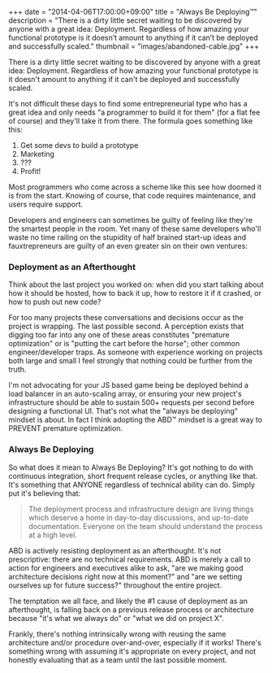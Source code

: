 +++
date = "2014-04-06T17:00:00+09:00"
title = "Always Be Deploying™"
description = "There is a dirty little secret waiting to be discovered by anyone with a great idea: Deployment. Regardless of how amazing your functional prototype is it doesn’t amount to anything if it can’t be deployed and successfully scaled."
thumbnail = "images/abandoned-cable.jpg"
+++

There is a dirty little secret waiting to be discovered by anyone with a great idea: Deployment. Regardless of how amazing your functional prototype is it doesn't amount to anything if it can't be deployed and successfully scaled. 

It's not difficult these days to find some entrepreneurial type who has a great idea and only needs "a programmer to build it for them" (for a flat fee of course) and they'll take it from there. The formula goes something like this:

1. Get some devs to build a prototype
1. Marketing
1. ???
1. Profit!

Most programmers who come across a scheme like this see how doomed it is from the start. Knowing of course, that code requires maintenance, and users require support. 

Developers and engineers can sometimes be guilty of feeling like they're the smartest people in the room. Yet many of these same developers who'll waste no time railing on the stupidity of half brained start-up ideas and fauxtrepreneurs are guilty of an even greater sin on their own ventures: 

### Deployment as an Afterthought

Think about the last project you worked on: when did you start talking about how it should be hosted, how to back it up, how to restore it if it crashed, or how to push out new code? 

For too many projects these conversations and decisions occur as the project is wrapping. The last possible second. A perception exists that digging too far into any one of these areas constitutes "premature optimization" or is "putting the cart before the horse"; other common engineer/developer traps. As someone with experience working on projects both large and small I feel strongly that nothing could be further from the truth.

I'm not advocating for your JS based game being be deployed behind a load balancer in an auto-scaling array, or ensuring your new project's infrastructure should be able to sustain 500+ requests per second before designing a functional UI. That's not what the "always be deploying" mindset is about. In fact I think adopting the ABD™ mindset is a great way to PREVENT premature optimization.

### Always Be Deploying

So what does it mean to Always Be Deploying? It's got nothing to do with continuous integration, short frequent release cycles, or anything like that. It's something that ANYONE regardless of technical ability can do. Simply put it's believing that:

> The deployment process and infrastructure design are living things which deserve a home in day-to-day discussions, and up-to-date documentation. Everyone on the team should understand the process at a high level.

ABD is actively resisting deployment as an afterthought. It's not prescriptive: there are no technical requirements. ABD is merely a call to action for engineers and executives alike to ask, "are we making good architecture decisions right now at this moment?" and "are we setting ourselves up for future success?" throughout the entire project. 

The temptation we all face, and likely the #1 cause of deployment as an afterthought, is falling back on a previous release process or architecture because "it's what we always do" or "what we did on project X". 

Frankly, there's nothing intrinsically wrong with reusing the same architecture and/or procedure over-and-over, especially if it works! There's something wrong with assuming it's appropriate on every project, and not honestly evaluating that as a team until the last possible moment.



